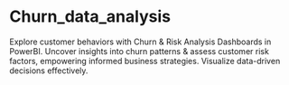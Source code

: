 # Churn_data_analysis
Explore customer behaviors with Churn &amp; Risk Analysis Dashboards in PowerBI. Uncover insights into churn patterns &amp; assess customer risk factors, empowering informed business strategies. Visualize data-driven decisions effectively.
